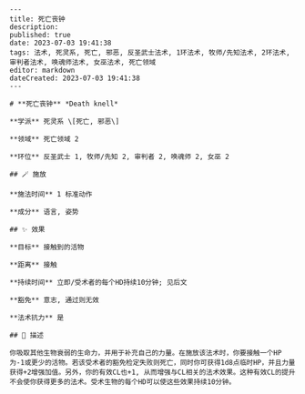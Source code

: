 
    ---
    title: 死亡丧钟
    description: 
    published: true
    date: 2023-07-03 19:41:38
    tags: 法术, 死灵系, 死亡, 邪恶, 反圣武士法术, 1环法术, 牧师/先知法术, 2环法术, 审判者法术, 唤魂师法术, 女巫法术, 死亡领域
    editor: markdown
    dateCreated: 2023-07-03 19:41:38
    ---

    # **死亡丧钟** *Death knell*

    **学派** 死灵系 \[死亡, 邪恶\] 

    **领域** 死亡领域 2

    **环位** 反圣武士 1, 牧师/先知 2, 审判者 2, 唤魂师 2, 女巫 2

    ## 🪄 施放

    **施法时间** 1 标准动作

    **成分** 语言, 姿势

    ## ✨ 效果 

    **目标** 接触到的活物 

    **距离** 接触  

    **持续时间** 立即/受术者的每个HD持续10分钟; 见后文 

    **豁免** 意志, 通过则无效

    **法术抗力** 是

    ## 📖 描述

    你吸取其他生物衰弱的生命力，并用于补充自己的力量。在施放该法术时，你要接触一个HP为-1或更少的活物。若该受术者的豁免检定失败则死亡，同时你可获得1d8点临时HP，并且力量获得+2增强加值。另外，你的有效CL也+1, 从而增强与CL相关的法术效果。这种有效CL的提升不会使你获得更多的法术。受术生物的每个HD可以使这些效果持续10分钟。
    